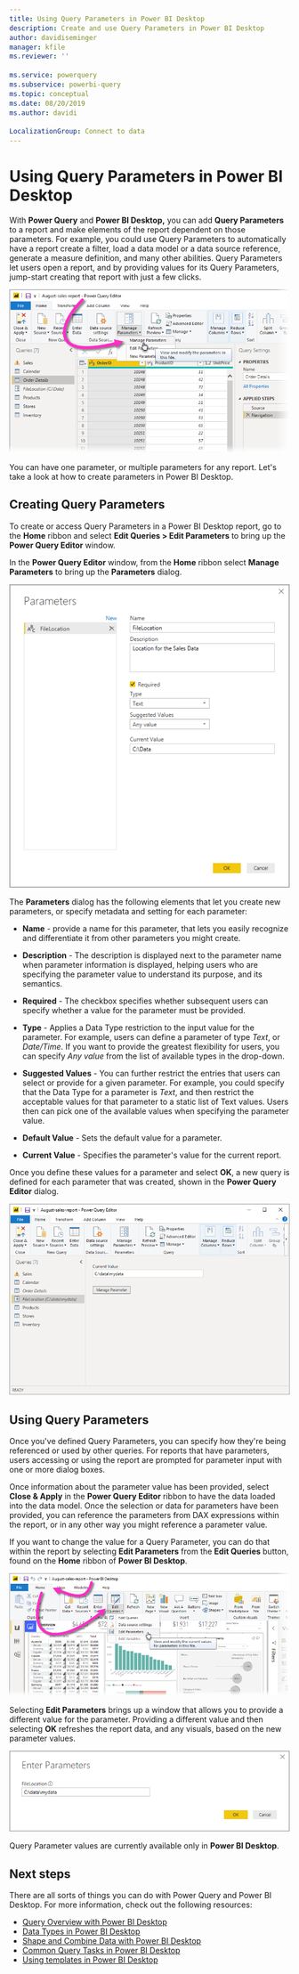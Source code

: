```yaml
---
title: Using Query Parameters in Power BI Desktop
description: Create and use Query Parameters in Power BI Desktop
author: davidiseminger
manager: kfile
ms.reviewer: ''

ms.service: powerquery
ms.subservice: powerbi-query
ms.topic: conceptual
ms.date: 08/20/2019
ms.author: davidi

LocalizationGroup: Connect to data
---
```

# Using Query Parameters in Power BI Desktop

With **Power Query** and **Power BI Desktop,** you can add **Query Parameters** to a report and make elements of the report dependent on those parameters. For example, you could use Query Parameters to automatically have a report create a filter, load a data model or a data source reference, generate a measure definition, and many other abilities. Query Parameters let users open a report, and by providing values for its Query Parameters, jump-start creating that report with just a few clicks. 

![Manage query parameters](media/power-query-query-parameters/query-parameters-01.png)

You can have one parameter, or multiple parameters for any report. Let's take a look at how to create parameters in Power BI Desktop.

## Creating Query Parameters

To create or access Query Parameters in a Power BI Desktop report, go to the **Home** ribbon and select **Edit Queries > Edit Parameters** to bring up the **Power Query Editor** window.

In the **Power Query Editor** window, from the **Home** ribbon select **Manage Parameters** to bring up the **Parameters** dialog.

![Query Parameters dialog](media/power-query-query-parameters/query-parameters-02.png)

The **Parameters** dialog has the following elements that let you create new parameters, or specify metadata and setting for each parameter:

* **Name** - provide a name for this parameter, that lets you easily recognize and differentiate it from other parameters you might create.

* **Description** - The description is displayed next to the parameter name when parameter information is displayed, helping users who are specifying the parameter value to understand its purpose, and its semantics.

* **Required** - The checkbox specifies whether subsequent users can specify whether a value for the parameter must be provided.

* **Type** - Applies a Data Type restriction to the input value for the parameter. For example, users can define a parameter of type *Text*, or *Date/Time*. If you want to provide the greatest flexibility for users, you can specify *Any value* from the list of available types in the drop-down.

* **Suggested Values** - You can further restrict the entries that users can select or provide for a given parameter. For example, you could specify that the Data Type for a parameter is *Text*, and then restrict the acceptable values for that parameter to a static list of Text values. Users then can pick one of the available values when specifying the parameter value.
* **Default Value** - Sets the default value for a parameter.

* **Current Value** - Specifies the parameter's value for the current report.

Once you define these values for a parameter and select **OK**, a new query is defined for each parameter that was created, shown in the **Power Query Editor** dialog.

![Parameter in the Query Editor](media/power-query-query-parameters/query-parameters-03.png)

## Using Query Parameters

Once you've defined Query Parameters, you can specify how they're being referenced or used by other queries. For reports that have parameters, users accessing or using the report are prompted for parameter input with one or more dialog boxes. 

Once information about the parameter value has been provided, select **Close & Apply** in the **Power Query Editor** ribbon to have the data loaded into the data model. Once the selection or data for parameters have been provided, you can reference the parameters from DAX expressions within the report, or in any other way you might reference a parameter value. 

If you want to change the value for a Query Parameter, you can do that within the report by selecting **Edit Parameters** from the **Edit Queries** button, found on the **Home** ribbon of **Power BI Desktop**.

![Parameter in the Query Editor](media/power-query-query-parameters/query-parameters-05.png)

Selecting **Edit Parameters** brings up a window that allows you to provide a different value for the parameter. Providing a different value and then selecting **OK** refreshes the report data, and any visuals, based on the new parameter values. 

![Change Query Parameter values](media/power-query-query-parameters/query-parameters-06.png)

Query Parameter values are currently available only in **Power BI Desktop**.

## Next steps
There are all sorts of things you can do with Power Query and Power BI Desktop. For more information, check out the following resources:

* [Query Overview with Power BI Desktop](desktop-query-overview.md)
* [Data Types in Power BI Desktop](desktop-data-types.md)
* [Shape and Combine Data with Power BI Desktop](desktop-shape-and-combine-data.md)
* [Common Query Tasks in Power BI Desktop](desktop-common-query-tasks.md)    
* [Using templates in Power BI Desktop](https://docs.microsoft.com/power-bi/desktop-templates)
